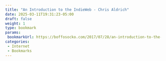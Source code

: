 ```yaml
---
title: "An Introduction to the IndieWeb - Chris Aldrich"
date: 2025-03-11T19:31:23-05:00
draft: false
weight: 1
type: bookmark
params:
 bookmarkUrl: https://boffosocko.com/2017/07/28/an-introduction-to-the-indieweb/
categories:
 - Internet
 - Bookmarks
---
```



